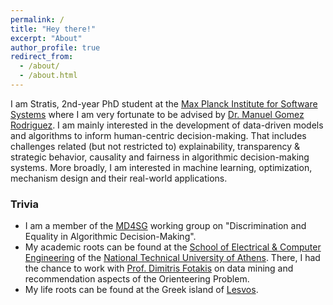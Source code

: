 ```yaml
---
permalink: /
title: "Hey there!"
excerpt: "About"
author_profile: true
redirect_from: 
  - /about/
  - /about.html
---
```


I am Stratis, 2nd-year PhD student at the [Max Planck Institute for Software Systems](https://www.mpi-sws.org/) where I am very fortunate to be advised by [Dr. Manuel Gomez Rodriguez](https://people.mpi-sws.org/~manuelgr/index.html). I am mainly interested in the development of data-driven models and algorithms to inform human-centric decision-making. That includes challenges related (but not restricted to) explainability, transparency & strategic behavior, causality and fairness in algorithmic decision-making systems. More broadly, I am interested in machine learning, optimization, mechanism design and their real-world applications.

### Trivia
* I am a member of the [MD4SG](https://www.md4sg.com/) working group on "Discrimination and Equality in Algorithmic Decision-Making".
* My academic roots can be found at the [School of Electrical & Computer Engineering](https://www.ece.ntua.gr/en) of the [National Technical University of Athens](https://www.ntua.gr/en/). There, I had the chance to work with [Prof. Dimitris Fotakis](https://www.softlab.ntua.gr/~fotakis/) on data mining and recommendation aspects of the Orienteering Problem.
* My life roots can be found at the Greek island of [Lesvos](https://www.lesvos.com/index.html).
